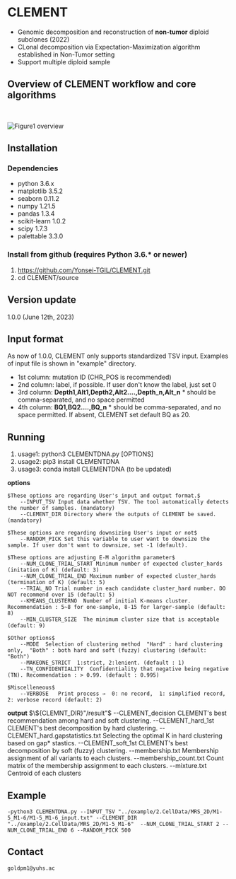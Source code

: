 # CLEMENT
- Genomic decomposition and reconstruction of **non-tumor** diploid subclones (2022)
- CLonal decomposition via Expectation-Maximization algorithm established in Non-Tumor setting
- Support multiple diploid sample

## Overview of CLEMENT workflow and core algorithms
<br/>

![Figure1 overview](https://user-images.githubusercontent.com/56012432/195979886-cd29df09-8291-4150-9001-db7dde5e7567.png)
<br/>

## Installation
### Dependencies
- python 3.6.x
- matplotlib 3.5.2
- seaborn 0.11.2
- numpy 1.21.5
- pandas 1.3.4
- scikit-learn 1.0.2
- scipy 1.7.3
- palettable 3.3.0

### Install from github (requires Python 3.6.* or newer)
1. https://github.com/Yonsei-TGIL/CLEMENT.git
2. cd CLEMENT/source

## Version update
1.0.0 (June 12th, 2023)

## Input format
As now of 1.0.0, CLEMENT only supports standardized TSV input. Examples of input file is shown in "example" directory.
- 1st column:	mutation ID (CHR_POS is recommended)
- 2nd column: label, if possible. If user don't know the label, just set 0
- 3rd column: **Depth1,Alt1,Depth2,Alt2....,Depth_n,Alt_n**    * should be comma-separated, and no space permitted
- 4th column: **BQ1,BQ2....,BQ_n**    * should be comma-separated, and no space permitted. If absent, CLEMENT set default BQ as 20.

## Running
1. usage1: python3 CLEMENTDNA.py [OPTIONS]
2. usage2: pip3 install CLEMENTDNA
3. usage3: conda install CLEMENTDNA (to be updated)

**options**

	$These options are regarding User's input and output format.$
		--INPUT_TSV	Input data whether TSV. The tool automatically detects the number of samples. (mandatory)
		--CLEMENT_DIR Directory where the outputs of CLEMENT be saved. (mandatory)

	$These options are regarding downsizing User's input or not$
		--RANDOM_PICK Set this variable to user want to downsize the sample. If user don't want to downsize, set -1 (default).
	
	$These options are adjusting E-M algorithm parameter$
		--NUM_CLONE_TRIAL_START Minimum number of expected cluster_hards (initation of K) (default: 3)
		--NUM_CLONE_TRIAL_END Maximum number of expected cluster_hards (termination of K) (default: 5)
		--TRIAL_NO Trial number in each candidate cluster_hard number. DO NOT recommend over 15 (default: 5)
		--KMEANS_CLUSTERNO	Number of initial K-means cluster. Recommendation : 5~8 for one-sample, 8-15 for larger-sample (default: 8)
		--MIN_CLUSTER_SIZE	The minimum cluster size that is acceptable (default: 9)

	$Other options$
		--MODE	Selection of clustering method  "Hard" : hard clustering only,  "Both" : both hard and soft (fuzzy) clustering (default: "Both")
		--MAKEONE_STRICT  1:strict, 2:lenient. (default : 1)
		--TN_CONFIDENTIALITY  Confidentiality that negative being negative (TN). Recommendation : > 0.99. (default : 0.995)

	$Miscelleneous$
		--VERBOSE	Print process →  0: no record,  1: simplified record,  2: verbose record (default: 2)


**output**
$\${CLEMNT_DIR}"/result"$
		--CLEMENT_decision	CLEMENT's best recommendation among hard and soft clustering.
		--CLEMENT_hard_1st CLEMENT's best decomposition by hard clustering.
		--CLEMENT_hard.gapstatistics.txt Selecting the optimal K in hard clustering based on gap* stastics.
		--CLEMENT_soft_1st CLEMENT's best decomposition by soft (fuzzy) clustering.
		--membership.txt Membership assignment of all variants to each clusters. 
		--membership_count.txt Count matrix of the membership assignment to each clusters.
		--mixture.txt Centroid of each clusters

## Example
	-python3 CLEMENTDNA.py --INPUT_TSV "../example/2.CellData/MRS_2D/M1-5_M1-6/M1-5_M1-6_input.txt" --CLEMENT_DIR "../example/2.CellData/MRS_2D/M1-5_M1-6"  --NUM_CLONE_TRIAL_START 2 --NUM_CLONE_TRIAL_END 6 --RANDOM_PICK 500

## Contact
	goldpm1@yuhs.ac
